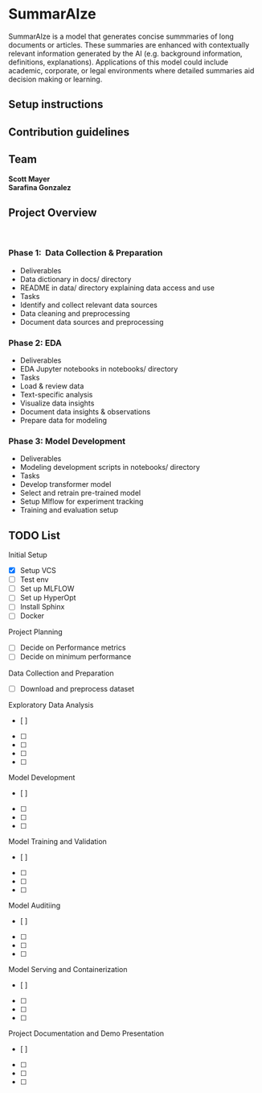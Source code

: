 # SummarAIze
SummarAIze is a model that generates concise summmaries of long documents or articles. These summaries are enhanced with contextually relevant information generated by the AI (e.g. background information, definitions, explanations). Applications of this model could include academic, corporate, or legal environments where detailed summaries aid decision making or learning.

## Setup instructions


## Contribution guidelines


## Team
**Scott Mayer**  
**Sarafina Gonzalez**

## Project Overview
 
### Phase 1:  Data Collection & Preparation
- Deliverables
- Data dictionary in docs/ directory
- README in data/ directory explaining data access and use
- Tasks
- Identify and collect relevant data sources
- Data cleaning and preprocessing
- Document data sources and preprocessing
 
### Phase 2: EDA
- Deliverables
- EDA Jupyter notebooks in notebooks/ directory
- Tasks
- Load & review data
- Text-specific analysis
- Visualize data insights
- Document data insights & observations
- Prepare data for modeling
 
### Phase 3: Model Development
- Deliverables
- Modeling development scripts in notebooks/ directory
- Tasks
- Develop transformer model
- Select and retrain pre-trained model
- Setup Mlflow for experiment tracking
- Training and evaluation setup


## TODO List

Initial Setup 
- [x] Setup VCS 
- [ ] Test env 
- [ ] Set up MLFLOW 
- [ ] Set up HyperOpt
- [ ] Install Sphinx 
- [ ] Docker 

Project Planning 
- [ ] Decide on Performance metrics  
- [ ] Decide on minimum performance  

Data Collection and Preparation 
- [ ] Download and preprocess dataset 

Exploratory Data Analysis
- [ ] 
- [ ] 
- [ ] 
- [ ] 
- [ ]

Model Development
- [ ] 
- [ ]
- [ ]
- [ ]

Model Training and Validation
- [ ] 
- [ ]
- [ ] 
- [ ]

Model Auditiing
- [ ]
- [ ]
- [ ]
- [ ]

Model Serving and Containerization 
- [ ]
- [ ]
- [ ]
- [ ]

Project Documentation and Demo Presentation 
- [ ]
- [ ]
- [ ]
- [ ]



